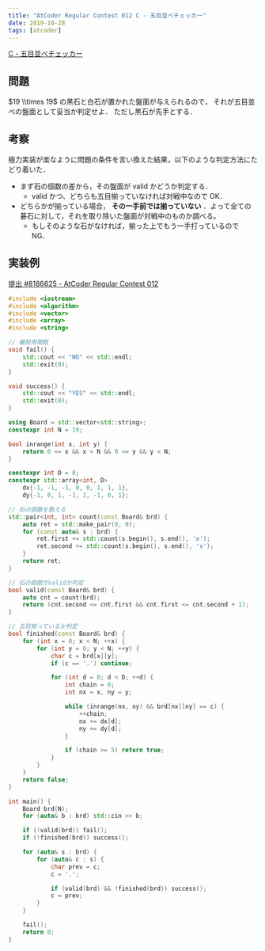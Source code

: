 ```yaml
---
title: "AtCoder Regular Contest 012 C - 五目並べチェッカー"
date: 2019-10-28
tags: [atcoder]
---
```


[C - 五目並べチェッカー](https://atcoder.jp/contests/arc012/tasks/arc012_3)

## 問題

$19 \\times 19$ の黒石と白石が置かれた盤面が与えられるので，
それが五目並べの盤面として妥当か判定せよ．
ただし黒石が先手とする．

## 考察

極力実装が楽なように問題の条件を言い換えた結果，以下のような判定方法にたどり着いた．

- まず石の個数の差から，その盤面が valid かどうか判定する．
  - valid かつ、どちらも五目揃っていなければ対戦中なので OK．
- どちらかが揃っている場合， **その一手前では揃っていない** ．よって全ての碁石に対して，それを取り除いた盤面が対戦中のものか調べる。
  - もしそのような石がなければ，揃った上でもう一手打っているので NG．

## 実装例

[提出 #8186625 - AtCoder Regular Contest 012](https://atcoder.jp/contests/arc012/submissions/8186625)

```cpp
#include <iostream>
#include <algorithm>
#include <vector>
#include <array>
#include <string>

// 離脱用関数
void fail() {
    std::cout << "NO" << std::endl;
    std::exit(0);
}

void success() {
    std::cout << "YES" << std::endl;
    std::exit(0);
}

using Board = std::vector<std::string>;
constexpr int N = 19;

bool inrange(int x, int y) {
    return 0 <= x && x < N && 0 <= y && y < N;
}

constexpr int D = 8;
constexpr std::array<int, D>
    dx{-1, -1, -1, 0, 0, 1, 1, 1},
    dy{-1, 0, 1, -1, 1, -1, 0, 1};

// 石の個数を数える
std::pair<int, int> count(const Board& brd) {
    auto ret = std::make_pair(0, 0);
    for (const auto& s : brd) {
        ret.first += std::count(s.begin(), s.end(), 'o');
        ret.second += std::count(s.begin(), s.end(), 'x');
    }
    return ret;
}

// 石の個数がvalidか判定
bool valid(const Board& brd) {
    auto cnt = count(brd);
    return (cnt.second <= cnt.first && cnt.first <= cnt.second + 1);
}

// 五目揃っているか判定
bool finished(const Board& brd) {
    for (int x = 0; x < N; ++x) {
        for (int y = 0; y < N; ++y) {
            char c = brd[x][y];
            if (c == '.') continue;

            for (int d = 0; d < D; ++d) {
                int chain = 0;
                int nx = x, ny = y;

                while (inrange(nx, ny) && brd[nx][ny] == c) {
                    ++chain;
                    nx += dx[d];
                    ny += dy[d];
                }

                if (chain >= 5) return true;
            }
        }
    }
    return false;
}

int main() {
    Board brd(N);
    for (auto& b : brd) std::cin >> b;

    if (!valid(brd)) fail();
    if (!finished(brd)) success();

    for (auto& s : brd) {
        for (auto& c : s) {
            char prev = c;
            c = '.';

            if (valid(brd) && !finished(brd)) success();
            c = prev;
        }
    }

    fail();
    return 0;
}
```

